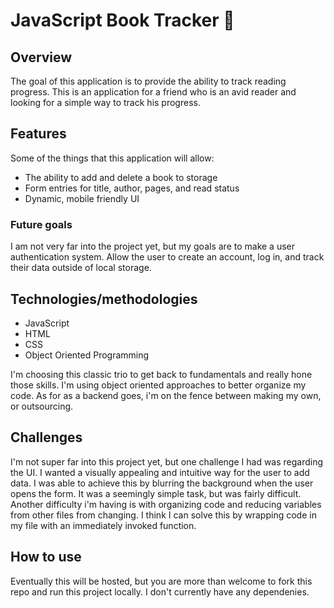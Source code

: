 # JavaScript Book Tracker :blue_book:

## Overview

The goal of this application is to provide the ability to track reading progress. 
This is an application for a friend who is an avid reader and looking for a simple way 
to track his progress. 

## Features

Some of the things that this application will allow: 

- The ability to add and delete a book to storage
- Form entries for title, author, pages, and read status
- Dynamic, mobile friendly UI

### Future goals

I am not very far into the project yet, but my goals are to make a user authentication system. 
Allow the user to create an account, log in, and track their data outside of local storage.

## Technologies/methodologies 

- JavaScript
- HTML
- CSS
- Object Oriented Programming

I'm choosing this classic trio to get back to fundamentals and really hone those skills. I'm using object oriented 
approaches to better organize my code. As for as a backend goes, i'm on the fence between making my own, or outsourcing.

## Challenges

I'm not super far into this project yet, but one challenge I had was regarding the UI. I wanted a visually appealing and intuitive way for the
user to add data. I was able to achieve this by blurring the background when the user opens the form. It was a seemingly simple task, but was fairly difficult.
Another difficulty i'm having is with organizing code and reducing variables from other files from changing. I think I can solve this by wrapping code in 
my file with an immediately invoked function. 

## How to use 

Eventually this will be hosted, but you are more than welcome to fork this repo and run this project locally. I don't currently have any dependenies.
